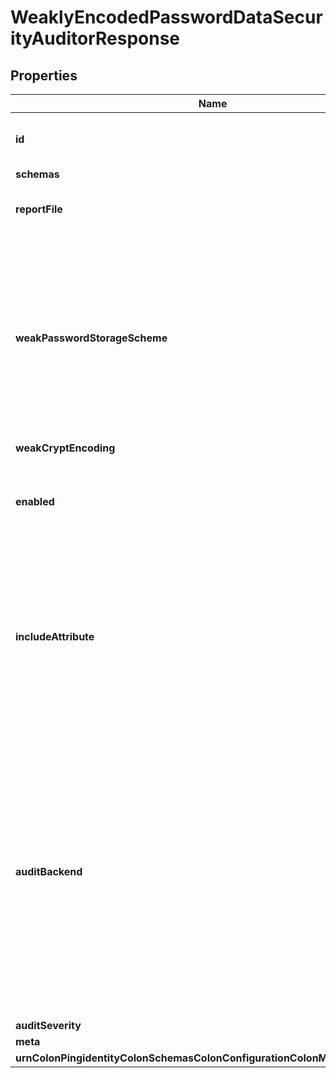 

# WeaklyEncodedPasswordDataSecurityAuditorResponse


## Properties

| Name | Type | Description | Notes |
|------------ | ------------- | ------------- | -------------|
|**id** | **String** | Name of the Data Security Auditor |  |
|**schemas** | **List&lt;EnumweaklyEncodedPasswordDataSecurityAuditorSchemaUrn&gt;** |  |  |
|**reportFile** | **String** | Specifies the name of the detailed report file. |  |
|**weakPasswordStorageScheme** | **List&lt;String&gt;** | The password storage schemes that are considered weak. Users with any of the specified password storage schemes will be included in the report. |  |
|**weakCryptEncoding** | **List&lt;EnumdataSecurityAuditorWeakCryptEncodingProp&gt;** |  |  [optional] |
|**enabled** | **Boolean** | Indicates whether the Data Security Auditor is enabled for use. |  |
|**includeAttribute** | **List&lt;String&gt;** | Specifies the attributes from the audited entries that should be included detailed reports. By default, no attributes are included. |  [optional] |
|**auditBackend** | **List&lt;String&gt;** | Specifies which backends the data security auditor may be applied to. By default, the data security auditors will audit entries in all backend types that support data auditing (Local DB, LDIF, and Config File Handler). |  [optional] |
|**auditSeverity** | **EnumdataSecurityAuditorAuditSeverityProp** |  |  [optional] |
|**meta** | [**MetaMeta**](MetaMeta.md) |  |  [optional] |
|**urnColonPingidentityColonSchemasColonConfigurationColonMessagesColon20** | [**MetaUrnPingidentitySchemasConfigurationMessages20**](MetaUrnPingidentitySchemasConfigurationMessages20.md) |  |  [optional] |



